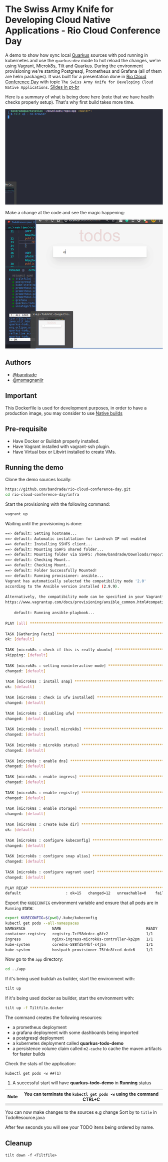 # The Swiss Army Knife for Developing Cloud Native Applications - Rio Cloud Conference Day

A demo to show how sync local [Quarkus](https://quarkus.io/) sources with pod running in kubernetes and use the `quarkus:dev` mode to hot reload the changes, we're using Vagrant, Microk8s, Tilt and Quarkus. During the environment provisioning we're starting Postgresql, Prometheus and Grafana (all of them are helm packages). It was built for a presentation done in [Rio Cloud Conference Day](http://cloudconferenceday.rio/) with topic `The Swiss Army Knife for Developing Cloud Native Applications`. [Slides in pt-br](https://speakerdeck.com/_bandrade/o-canivete-suico-para-o-desenvolvimento-de-aplicacoes-cloud-native)

Here is a summary of what is being done here (note that we have health checks properly setup). That's why first build takes more time.

![](./doc_images/app.gif)

Make a change at the code and see the magic happening:

![](./doc_images/refresh.gif)

## Authors 
- [@bandrade](https://github.com/bandrade)
- [@msmagnanijr](https://github.com/msmagnanijr)

## Important

This Dockerfile is used for development purposes, in order to have a production image, you may consider to use [Native builds](https://quarkus.io/guides/building-native-image)

## Pre-requisite

- Have Docker or Buildah properly installed.
- Have Vagrant installed with vagrant-ssh plugin.
- Have Virtual box or Libvirt installed to create VMs.

## Running the demo

Clone the demo sources locally:

```sh
https://github.com/bandrade/rio-cloud-conference-day.git
cd rio-cloud-conference-day/infra
```

Start the provisioning with the following command:

```sh
vagrant up
```

Waiting until the provisioning is done:

```sh
==> default: Setting hostname...
==> default: Automatic installation for Landrush IP not enabled
==> default: Installing SSHFS client...
==> default: Mounting SSHFS shared folder...
==> default: Mounting folder via SSHFS: /home/bandrade/Downloads/repo/infra => /home/vagrant/scripts
==> default: Checking Mount..
==> default: Checking Mount..
==> default: Folder Successfully Mounted!
==> default: Running provisioner: ansible...
Vagrant has automatically selected the compatibility mode '2.0'
according to the Ansible version installed (2.9.9).

Alternatively, the compatibility mode can be specified in your Vagrantfile:
https://www.vagrantup.com/docs/provisioning/ansible_common.html#compatibility_mode

    default: Running ansible-playbook...

PLAY [all] *********************************************************************

TASK [Gathering Facts] *********************************************************
ok: [default]

TASK [microk8s : check if this is really ubuntu] *******************************
skipping: [default]

TASK [microk8s : setting noninteractive mode] **********************************
changed: [default]

TASK [microk8s : install snap] *************************************************
ok: [default]

TASK [microk8s : check is ufw installed] ***************************************
changed: [default]

TASK [microk8s : disabling ufw] ************************************************
changed: [default]

TASK [microk8s : install microk8s] *********************************************
changed: [default]

TASK [microk8s : microk8s status] **********************************************
changed: [default]

TASK [microk8s : enable dns] ***************************************************
changed: [default]

TASK [microk8s : enable ingress] ***********************************************
changed: [default]

TASK [microk8s : enable registry] **********************************************
changed: [default]

TASK [microk8s : enable storage] ***********************************************
changed: [default]

TASK [microk8s : create kube dir] **********************************************
ok: [default]

TASK [microk8s : configure kubeconfig] *****************************************
changed: [default]

TASK [microk8s : configure snap alias] *****************************************
changed: [default]

TASK [microk8s : configure vagrant user] ***************************************
changed: [default]

PLAY RECAP *********************************************************************
default                    : ok=15   changed=12   unreachable=0    failed=0    skipped=1    rescued=0    ignored=0 
```

Export the `KUBECONFIG` environment variable and ensure that all pods are in `Running` state:

```sh
export KUBECONFIG=$(pwd)/.kube/kubeconfig
kubectl get pods --all-namespaces
NAMESPACE            NAME                                      READY   STATUS    RESTARTS   AGE
container-registry   registry-7cf58dcdcc-g8fc2                 1/1     Running   0          7m56s
ingress              nginx-ingress-microk8s-controller-kp2pm   1/1     Running   0          7m47s
kube-system          coredns-588fd544bf-s4j5n                  1/1     Running   0          8m6s
kube-system          hostpath-provisioner-75fdc8fccd-dcdc6     1/1     Running   0          7m55s
```

Now go to the `app` directory:

```sh
cd ../app
```

If it's being used buildah as builder, start the environment with:

```sh
tilt up
```

If it's being used docker as builder, start the environment with:

```sh
tilt up -f Tiltfile.docker
```

The command creates the following resources:

- a prometheus deployment
- a grafana deployment with some dashboards being imported
- a postgresql deployment
- a kubernetes deployment called **quarkus-todo-demo**
- a persistence volume claim called `m2-cache` to cache the maven artifacts for faster builds

Check the stats of the application:

```
kubectl get pods -w ##(1)
```

1. A successful start will have **quarkus-todo-demo** in **Running** status

| Note | You can terminate the `kubectl get pods -w` using the command CTRL+C |
| ---- | ------------------------------------------------------------ |
|      |                                                              |

You can now make changes to the sources e.g change Sort by to `title` in TodoResource.java 

After few seconds you will see your TODO itens being ordered by name.

## Cleanup

```
tilt down -f <Tiltfile>
```

